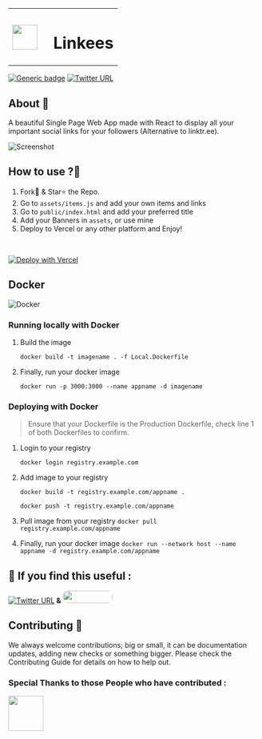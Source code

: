 <table>
<tr >
    <th><img src="https://s3.us-east-2.amazonaws.com/fueler.io-images/fueler-creatons/ZO3GUmNNWMJL8vuRQMQIDs7ConJCktJOOo0xTjgr.png" width="50px" height="50px" style="display:inline-block; "/></th>
    <th><h1>&ensp;Linkees</h1></th>
</tr>
</table>

[![Generic badge](https://img.shields.io/badge/Build-Success-<COLOR>.svg)](https://vercel.com/heysagnik/bio/deployments) [![Twitter URL](https://img.shields.io/twitter/url/https/twitter.com/heysagnik.svg?style=social&label=Follow%20%40heysagnik)](https://twitter.com/heysagnik)

## About 🎯
 A beautiful Single Page Web App made with React to display all your important social links for your followers (Alternative to linktr.ee).

![Screenshot](https://api.microlink.io/?url=https://heysagnik.vercel.app&screenshot=true&meta=false&embed=screenshot.url&waitForTimeout=1500&type=jpeg&overlay.browser=dark&overlay.background=linear-gradient%28225deg%2C+%23FF057C+0%25%2C+%238D0B93+50%25%2C+%23321575+100%25%29)


## How to use ?🤔
1. Fork🍴 & Star⭐ the Repo.
2. Go to <code>assets/items.js</code> and add your own items and links
3. Go to <code>public/index.html</code> and add your preferred title
4. Add your Banners in <code>assets</code>, or use mine
5. Deploy to Vercel or any other platform and Enjoy!
<br>

[![Deploy with Vercel](https://vercel.com/button)](https://vercel.com/new/git/external?repository-url=https%3A%2F%2Fgithub.com%2Fdevgossips%2Flinktree)

## Docker

![Docker](https://www.docker.com/wp-content/uploads/2022/03/horizontal-logo-monochromatic-white.png)

### Running locally with Docker

1. Build the image

    `docker build -t imagename . -f Local.Dockerfile`

2. Finally, run your docker image

   `docker run -p 3000:3000 --name appname -d imagename`

### Deploying with Docker

> Ensure that your Dockerfile is the Production Dockerfile, check line 1 of both Dockerfiles to confirm.

1. Login to your registry

    `docker login registry.example.com`

2. Add image to your registry

    `docker build -t registry.example.com/appname .`

    `docker push -t registry.example.com/appname`

3. Pull image from your registry
   `docker pull registry.example.com/appname`

4. Finally, run your docker image
   `docker run --network host --name appname -d registry.example.com/appname`

## :pray: If you find this useful : 
[![Twitter URL](https://img.shields.io/twitter/url/https/twitter.com/heysagnik.svg?style=social&label=Follow%20%40heysagnik)](https://twitter.com/heysagnik)<b>  &  </b><a href = "https://www.buymeacoffee.com/devgossips"><img src ="https://cdn.buymeacoffee.com/buttons/default-red.png" width="100px" height="25px" style="border-radius:10px;"/></a>

## Contributing 📝
We always welcome contributions; big or small, it can be documentation updates, adding new checks or something bigger. Please check the Contributing Guide for details on how to help out.

### Special Thanks to those People who have contributed :

<img width="70px" src="https://contrib.rocks/image?repo=heysagnik/Linkees" />

